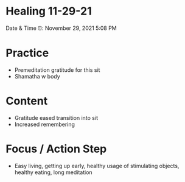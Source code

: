 # Healing 11-29-21

Date & Time ⏰: November 29, 2021 5:08 PM

# Practice

- Premeditation gratitude for this sit
- Shamatha w body

# Content

- Gratitude eased transition into sit
- Increased remembering

# Focus / Action Step

- Easy living, getting up early, healthy usage of stimulating objects, healthy eating, long meditation